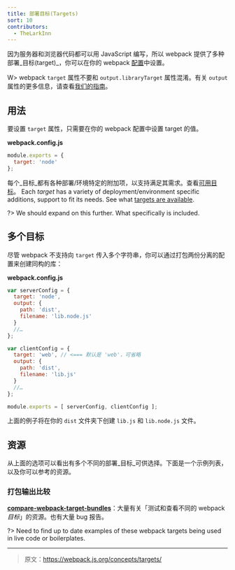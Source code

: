 ```yaml
---
title: 部署目标(Targets)
sort: 10
contributors:
  - TheLarkInn
---
```


因为服务器和浏览器代码都可以用 JavaScript 编写，所以 webpack 提供了多种部署_目标(target)_，你可以在你的 webpack [配置](/configuration)中设置。

W> webpack `target` 属性不要和 `output.libraryTarget` 属性混淆。有关 `output` 属性的更多信息，请查看[我们的指南](/concepts/output)。

## 用法

要设置 `target` 属性，只需要在你的 webpack 配置中设置 target 的值。

**webpack.config.js**

```javascript
module.exports = {
  target: 'node'
};
```

每个_目标_都有各种部署/环境特定的附加项，以支持满足其需求。查看[可用目标](/configuration/target)。
Each _target_ has a variety of deployment/environment specific additions, support to fit its needs. See what [targets are available](/configuration/target).

?> We should expand on this further. What specifically is included.

## 多个目标

尽管 webpack 不支持向 `target` 传入多个字符串，你可以通过打包两份分离的配置来创建同构的库：

**webpack.config.js**

```javascript
var serverConfig = {
  target: 'node',
  output: {
    path: 'dist',
    filename: 'lib.node.js'
  }
  //…
};

var clientConfig = {
  target: 'web', // <=== 默认是 'web'，可省略
  output: {
    path: 'dist',
    filename: 'lib.js'
  }
  //…
};

module.exports = [ serverConfig, clientConfig ];
```

上面的例子将在你的 `dist` 文件夹下创建 `lib.js` 和 `lib.node.js` 文件。

## 资源

从上面的选项可以看出有多个不同的部署_目标_可供选择。下面是一个示例列表，以及你可以参考的资源。

### 打包输出比较

  **[compare-webpack-target-bundles](https://github.com/TheLarkInn/compare-webpack-target-bundles)**：大量有关「测试和查看不同的 webpack _目标_」的资源。也有大量 bug 报告。

?> Need to find up to date examples of these webpack targets being used in live code or boilerplates.

***

> 原文：https://webpack.js.org/concepts/targets/